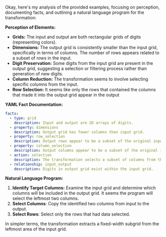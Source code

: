 Okay, here's my analysis of the provided examples, focusing on perception, documenting facts, and outlining a natural language program for the transformation:

**Perception of Elements:**

*   **Grids:** The input and output are both rectangular grids of digits (representing colors).
*   **Dimensions:** The output grid is consistently smaller than the input grid, specifically in terms of columns. The number of rows appears related to a subset of rows in the input.
*   **Digit Preservation:** Some digits from the input grid are present in the output grid, suggesting a selection or filtering process rather than generation of new digits.
*   **Column Reduction:** The transformation seems to involve selecting specific columns from the input.
*   **Row Selection:** It seems like only the rows that contained the columns that made it into the output grid appear in the output

**YAML Fact Documentation:**


```yaml
facts:
  - type: grid
    description: Input and output are 2D arrays of digits.
  - property: dimensions
    description: Output grid has fewer columns than input grid.
  - property: row_selection
    description: Output rows appear to be a subset of the original input rows.
  - property: column_selection
    description: Output columns appear to be a subset of the original input columns.
  - action: selection
    description: The transformation selects a subset of columns from the input.
  - relationship: input_output
    description: Digits in output grid exist within the input grid.
```


**Natural Language Program:**

1.  **Identify Target Columns:** Examine the input grid and determine which columns will be included in the output grid. It seems the program will select the leftmost two columns.
2. **Select Columns**: Copy the identified two columns from input to the output.
3. **Select Rows**: Select only the rows that had data selected.

In simpler terms, the transformation extracts a fixed-width subgrid from the leftmost area of the input grid.
